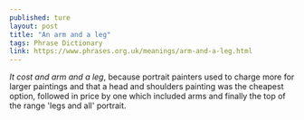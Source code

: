```yaml
---
published: ture
layout: post
title: "An arm and a leg"
tags: Phrase Dictionary
link: https://www.phrases.org.uk/meanings/arm-and-a-leg.html
---
```


*It cost and arm and a leg*, because portrait painters used to charge more for larger paintings and that a head and shoulders painting was the cheapest option, followed in price by one which included arms and finally the top of the range 'legs and all' portrait. 
